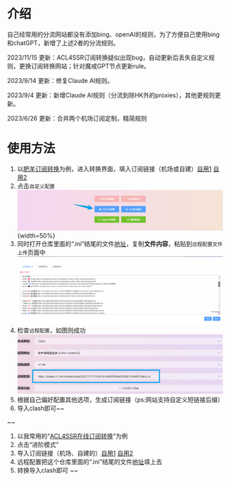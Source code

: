# 介绍
自己经常用的分流网站都没有添加bing、openAI的规则，为了方便自己使用bing和chatGPT，新增了上述2者的分流规则。

2023/11/15 更新：ACL4SSR订阅转换疑似出现bug，自动更新后丢失自定义规则，更换订阅转换网站；针对魔戒GPT节点更新rule。

2023/9/14 更新：修复Claude AI规则。

2023/9/4 更新：新增Claude AI规则（分流到除HK外的proxies），其他更规则更新。

2023/6/26 更新：合并两个机场订阅定制，精简规则

# 使用方法
1. 以[肥羊订阅转换](https://suburl.v1.mk/)为例，进入转换界面，填入订阅链接（机场或自建）[自用1](https://mojie.me/#/register?code=r6vEgPYZ) [自用2](https://www.bixiny.org/index.php#/register?code=wsjRyqCr)
2. 点击`自定义配置`![转换页面](imgs/image.png){width=50%}
3. 同时打开仓库里面的“.ini”结尾的文件[地址](https://raw.githubusercontent.com/deardeer7/custom-clash-rules/main/custom%20rules.ini)，复制**文件内容**，粘贴到`远程配置文件上传`页面中![远程配置文件上传](imgs/image-1.png)
4. 检查`远程配置`，如图则成功![检查远程配置](imgs/image-2.png)
5. 根据自己偏好配置其他选项，生成订阅链接（ps:网站支持自定义短链接后缀）
6. 导入clash即可~~

~~
1. 以我常用的“[ACL4SSR在线订阅转换](https://acl4ssr-sub.github.io/)”为例
1. 点击“进阶模式”
2. 导入订阅链接（机场、自建的）[自用1](https://mojie.me/#/register?code=r6vEgPYZ) [自用2](https://www.bixiny.org/index.php#/register?code=wsjRyqCr)
3. 远程配置把这个仓库里面的“.ini”结尾的文件[地址](https://raw.githubusercontent.com/deardeer7/custom-clash-rules/main/custom%20rules.ini)填上去
4. 转换导入clash即可
~~